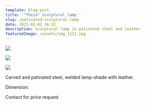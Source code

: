 ```yaml
---
template: blog-post
title: '"Theia" Sculptural lamp '
slug: /patinated-sculptural-lamp
date: 2021-02-01 16:22
description: Sculptural lamp in patinated steel and leather
featuredImage: /assets/img_1111.jpg
---
```

![](/assets/img_1206.jpg)

![](/assets/img_1112.jpg)

![](/assets/img_1227.jpg)

Carved and patinated steel, welded lamp-shade with leather.

Dimension: 

Contact for price request